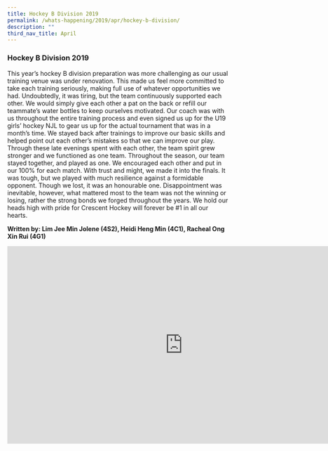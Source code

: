 ```yaml
---
title: Hockey B Division 2019
permalink: /whats-happening/2019/apr/hockey-b-division/
description: ""
third_nav_title: April
---
```

### **Hockey B Division 2019**
This year’s hockey B division preparation was more challenging as our usual training venue was under renovation. This made us feel more committed to take each training seriously, making full use of whatever opportunities we had. Undoubtedly, it was tiring, but the team continuously supported each other. We would simply give each other a pat on the back or refill our teammate’s water bottles to keep ourselves motivated. Our coach was with us throughout the entire training process and even signed us up for the U19 girls’ hockey NJL to gear us up for the actual tournament that was in a month’s time. We stayed back after trainings to improve our basic skills and helped point out each other’s mistakes so that we can improve our play. Through these late evenings spent with each other, the team spirit grew stronger and we functioned as one team. Throughout the season, our team stayed together, and played as one. We encouraged each other and put in our 100% for each match. With trust and might, we made it into the finals. It was tough, but we played with much resilience against a formidable opponent. Though we lost, it was an honourable one. Disappointment was inevitable, however, what mattered most to the team was not the winning or losing, rather the strong bonds we forged throughout the years. We hold our heads high with pride for Crescent Hockey will forever be #1 in all our hearts.

**Written by: Lim Jee Min Jolene (4S2), Heidi Heng Min (4C1), Racheal Ong Xin Rui (4G1)**

<iframe allowfullscreen="true" height="450" width="800" frameborder="0" src="https://docs.google.com/presentation/d/e/2PACX-1vRcPQY88UxxHiC-sWdLTAABE1UhP5-_9678zfPP9GhBlLM1Q22VX6dRoVNdaUlIQF-2dEIMsusYnjjv/embed?start=false&amp;loop=false&amp;delayms=3000"></iframe>